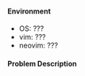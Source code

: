 #### Environment

- OS: ???
- vim: ???
- neovim: ???

#### Problem Description

<!-- screenshots if neccessary -->
